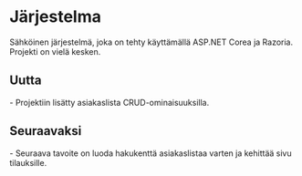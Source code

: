 # Järjestelma
Sähköinen järjestelmä, joka on tehty käyttämällä ASP.NET Corea ja Razoria. Projekti on vielä kesken.

<h2>Uutta</h2>
- Projektiin lisätty asiakaslista CRUD-ominaisuuksilla.

<h2>Seuraavaksi</h2>
- Seuraava tavoite on luoda hakukenttä asiakaslistaa varten ja kehittää sivu tilauksille.

